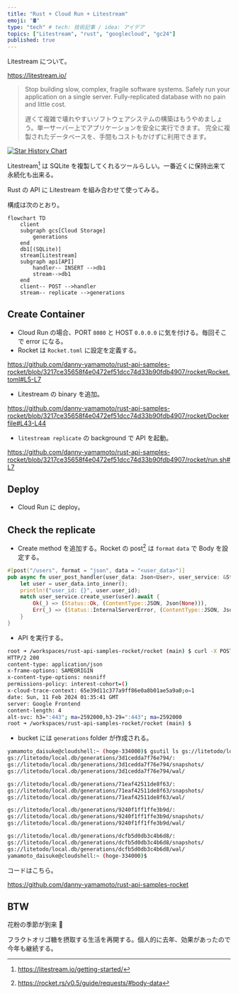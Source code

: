 ```yaml
---
title: "Rust + Cloud Run + Litestream"
emoji: "🛢️"
type: "tech" # tech: 技術記事 / idea: アイデア
topics: ["Litestream", "rust", "googlecloud", "gc24"]
published: true
---
```

Litestream について。

https://litestream.io/

> Stop building slow, complex, fragile software systems. Safely run your application on a single server.
Fully-replicated database with no pain and little cost.
> 
> 遅くて複雑で壊れやすいソフトウェアシステムの構築はもうやめましょう。単一サーバー上でアプリケーションを安全に実行できます。
完全に複製されたデータベースを、手間もコストもかけずに利用できます。

[![Star History Chart](https://api.star-history.com/svg?repos=benbjohnson/litestream&type=Date)](https://star-history.com/#benbjohnson/litestream&Date)

Litestream[^1] は SQLite を複製してくれるツールらしい。一番近くに保持出来て永続化も出来る。

Rust の API に Litestream を組み合わせて使ってみる。

構成は次のとおり。

```mermaid
flowchart TD
    client
    subgraph gcs[Cloud Storage]
        generations
    end
    db1[(SQLite)]
    stream[Litestream]
    subgraph api[API]
        handler-- INSERT -->db1
        stream-->db1
    end
    client-- POST -->handler
    stream-- replicate -->generations
```

## Create Container
- Cloud Run の場合、PORT `8080` と HOST `0.0.0.0` に気を付ける。毎回そこで error になる。
- Rocket は `Rocket.toml` に設定を定義する。

https://github.com/danny-yamamoto/rust-api-samples-rocket/blob/3217ce35658f4e0472ef51dcc74d33b90fdb4907/rocket/Rocket.toml#L5-L7

- Litestream の binary を追加。

https://github.com/danny-yamamoto/rust-api-samples-rocket/blob/3217ce35658f4e0472ef51dcc74d33b90fdb4907/rocket/Dockerfile#L43-L44

- `litestream replicate` の background で API を起動。

https://github.com/danny-yamamoto/rust-api-samples-rocket/blob/3217ce35658f4e0472ef51dcc74d33b90fdb4907/rocket/run.sh#L7

## Deploy
- Cloud Run に deploy。

## Check the replicate
- Create method を追加する。Rocket の post[^2] は `format` `data` で Body を設定する。
```rust
#[post("/users", format = "json", data = "<user_data>")]
pub async fn user_post_handler(user_data: Json<User>, user_service: &State<Arc<UserService>>) -> (Status, (ContentType, Json<Option<User>>)) {
    let user = user_data.into_inner();
    println!("user_id: {}", user.user_id);
    match user_service.create_user(user).await {
        Ok(_) => (Status::Ok, (ContentType::JSON, Json(None))),
        Err(_) => (Status::InternalServerError, (ContentType::JSON, Json(None))),
    }
}
```

- API を実行する。

```bash
root ➜ /workspaces/rust-api-samples-rocket/rocket (main) $ curl -X POST -i -H "Content-Type: application/json" -d '{"user_id" : 5}' https://rocket-kk7z4sbvqa-an.a.run.app/userssers
HTTP/2 200 
content-type: application/json
x-frame-options: SAMEORIGIN
x-content-type-options: nosniff
permissions-policy: interest-cohort=()
x-cloud-trace-context: 65e39d11c377a9ff86e0a8b01ae5a9a0;o=1
date: Sun, 11 Feb 2024 01:35:41 GMT
server: Google Frontend
content-length: 4
alt-svc: h3=":443"; ma=2592000,h3-29=":443"; ma=2592000
root ➜ /workspaces/rust-api-samples-rocket/rocket (main) $
```

- bucket には `generations` folder が作成される。
```bash
yamamoto_daisuke@cloudshell:~ (hoge-334000)$ gsutil ls gs://litetodo/local.db/*/*
gs://litetodo/local.db/generations/3d1cedda7f76e794/:
gs://litetodo/local.db/generations/3d1cedda7f76e794/snapshots/
gs://litetodo/local.db/generations/3d1cedda7f76e794/wal/

gs://litetodo/local.db/generations/71eaf42511de8f63/:
gs://litetodo/local.db/generations/71eaf42511de8f63/snapshots/
gs://litetodo/local.db/generations/71eaf42511de8f63/wal/

gs://litetodo/local.db/generations/9240f1ff1ffe3b9d/:
gs://litetodo/local.db/generations/9240f1ff1ffe3b9d/snapshots/
gs://litetodo/local.db/generations/9240f1ff1ffe3b9d/wal/

gs://litetodo/local.db/generations/dcfb5d0db3c4b6d8/:
gs://litetodo/local.db/generations/dcfb5d0db3c4b6d8/snapshots/
gs://litetodo/local.db/generations/dcfb5d0db3c4b6d8/wal/
yamamoto_daisuke@cloudshell:~ (hoge-334000)$ 
```

コードはこちら。

https://github.com/danny-yamamoto/rust-api-samples-rocket

## BTW
花粉の季節が到来 🌲

フラクトオリゴ糖を摂取する生活を再開する。個人的に去年、効果があったので今年も継続する。

[^1]: https://litestream.io/getting-started/
[^2]: https://rocket.rs/v0.5/guide/requests/#body-data
